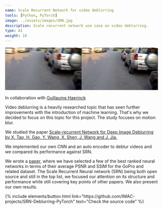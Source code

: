 ```yaml
---
name: Scale Recurrent Network for video deblurring
tools: [Python, PyTorch]
image: ../assets/images/SRN.jpg
description: Scale recurrent network use case on video deblurring.
type: AI
weight: 10
---
```


![SRN](../../assets/images/srn_deblur.png)

<p>In collaboration with <a href="https://github.com/guillaume-haerinck" target="_blank">Guillaume Haerinck</a></p>

Video deblurring is a heavily researched topic that has seen further improvements with the introduction of machine learning. That's why we decided to focus on this topic for this project. The study focuses on motion blur.

We studied the paper <a href="https://openaccess.thecvf.com/content_cvpr_2018/papers/Tao_Scale-Recurrent_Network_for_CVPR_2018_paper.pdf" target="_blank">Scale-recurrent Network for Deep Image Deblurring by X. Tao, H. Gao, Y. Wang, X. Shen, J. Wang and J. Jia.</a>

We implemented our own CNN and an auto encoder to deblur videos and we compared its performance against SRN.

We wrote a <a href="../../assets/file/SRN_deblur.pdf" target="_blank">paper</a>, where we have selected a few of the best ranked neural networks in terms of their average PSNR and SSIM for the GoPro and related dataset. The Scale Recurrent Neural network (SRN) being both open source and still in the top list, we focused our attention on its structure and performance while still covering key points of other papers. We also present our own results.

<p class="text-center">
{% include elements/button.html link="https://github.com/IMAC-projects/SRN-Deblurring-PyTorch" text="Check the source code" %}
</p>



